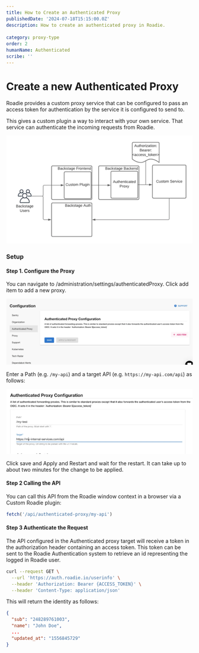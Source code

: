 ```yaml
---
title: How to Create an Authenticated Proxy
publishedDate: '2024-07-18T15:15:00.0Z'
description: How to create an authenticated proxy in Roadie.

category: proxy-type
order: 2
humanName: Authenticated
scribe: ''
---
```


# Create a new Authenticated Proxy
Roadie provides a custom proxy service that can be configured to pass an access token for authentication by the service it is configured to send to.

This gives a custom plugin a way to interact with your own service. That service can authenticate the incoming requests from Roadie.

![authenticatedProxyDiagram.webp](authenticatedProxyDiagram.webp)

### Setup
#### Step 1. Configure the Proxy

You can navigate to /administration/settings/authenticatedProxy. Click add item to add a new proxy.

![authenticatedProxyConfig.webp](authenticatedProxyConfig.webp)

Enter a Path (e.g. `/my-api`) and a target API (e.g. `https://my-api.com/api`) as follows:

![myTest.webp](myTest.webp)

Click save and Apply and Restart and wait for the restart. It can take up to about two minutes for the change to be applied.

#### Step 2 Calling the API

You can call this API from the Roadie window context in a browser via a Custom Roadie plugin:

```javascript
fetch('/api/authenticated-proxy/my-api')
```

#### Step 3 Authenticate the Request

The API configured in the Authenticated proxy target will receive a token in the authorization header containing an access token. This token can be sent to the Roadie Authentication system to retrieve an id representing the logged in Roadie user.

```bash
curl --request GET \
  --url 'https://auth.roadie.io/userinfo' \
  --header 'Authorization: Bearer {ACCESS_TOKEN}' \
  --header 'Content-Type: application/json'
```

This will return the identity as follows:

```json
{
  "sub": "248289761003",
  "name": "John Doe",
  ...
  "updated_at": "1556845729"
}
```
